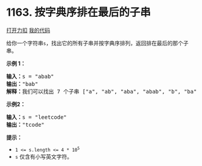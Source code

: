 # 1163. 按字典序排在最后的子串

[打开力扣](https://leetcode.cn/problems/last-substring-in-lexicographical-order) [我的代码](1163.last_substring_in_lexicographical_order.py)

给你一个字符串<code>s</code>，找出它的所有子串并按字典序排列，返回排在最后的那个子串。



<strong>示例 1：</strong>

<pre>
<strong>输入：</strong>s = "abab"
<strong>输出：</strong>"bab"
<strong>解释：</strong>我们可以找出 7 个子串 ["a", "ab", "aba", "abab", "b", "ba", "bab"]。按字典序排在最后的子串是 "bab"。
</pre>

<strong>示例2：</strong>

<pre>
<strong>输入：</strong>s = "leetcode"
<strong>输出：</strong>"tcode"
</pre>



<strong>提示：</strong>

<ul>
	<li><code>1 <= s.length <= 4 * 10<sup>5</sup></code></li>
	<li><code>s</code> 仅含有小写英文字符。</li>
</ul>

